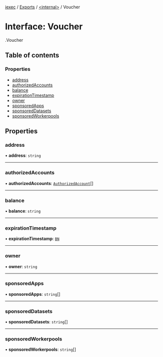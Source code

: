 [iexec](../README.md) / [Exports](../modules.md) / [<internal\>](../modules/internal_.md) / Voucher

# Interface: Voucher

[<internal>](../modules/internal_.md).Voucher

## Table of contents

### Properties

- [address](internal_.Voucher.md#address)
- [authorizedAccounts](internal_.Voucher.md#authorizedaccounts)
- [balance](internal_.Voucher.md#balance)
- [expirationTimestamp](internal_.Voucher.md#expirationtimestamp)
- [owner](internal_.Voucher.md#owner)
- [sponsoredApps](internal_.Voucher.md#sponsoredapps)
- [sponsoredDatasets](internal_.Voucher.md#sponsoreddatasets)
- [sponsoredWorkerpools](internal_.Voucher.md#sponsoredworkerpools)

## Properties

### address

• **address**: `string`

___

### authorizedAccounts

• **authorizedAccounts**: [`AuthorizedAccount`](internal_.AuthorizedAccount.md)[]

___

### balance

• **balance**: `string`

___

### expirationTimestamp

• **expirationTimestamp**: [`BN`](../classes/utils.BN.md)

___

### owner

• **owner**: `string`

___

### sponsoredApps

• **sponsoredApps**: `string`[]

___

### sponsoredDatasets

• **sponsoredDatasets**: `string`[]

___

### sponsoredWorkerpools

• **sponsoredWorkerpools**: `string`[]
